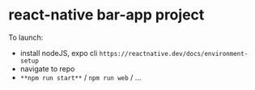 # react-native bar-app project

To launch:
- install nodeJS, expo cli `https://reactnative.dev/docs/environment-setup`
- navigate to repo
- `**npm run start**` / `npm run web` / ...
